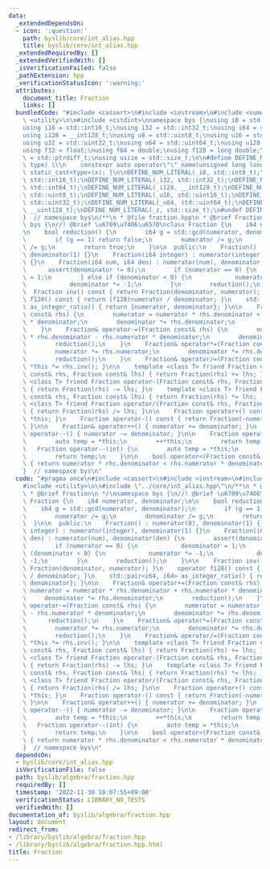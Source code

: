 ```yaml
---
data:
  _extendedDependsOn:
  - icon: ':question:'
    path: byslib/core/int_alias.hpp
    title: byslib/core/int_alias.hpp
  _extendedRequiredBy: []
  _extendedVerifiedWith: []
  _isVerificationFailed: false
  _pathExtension: hpp
  _verificationStatusIcon: ':warning:'
  attributes:
    document_title: Fraction
    links: []
  bundledCode: "#include <cassert>\n#include <iostream>\n#include <numeric>\n#include\
    \ <utility>\n\n#include <cstdint>\nnamespace bys {\nusing i8 = std::int8_t;\n\
    using i16 = std::int16_t;\nusing i32 = std::int32_t;\nusing i64 = std::int64_t;\n\
    using i128 = __int128_t;\nusing u8 = std::uint8_t;\nusing u16 = std::uint16_t;\n\
    using u32 = std::uint32_t;\nusing u64 = std::uint64_t;\nusing u128 = __uint128_t;\n\
    using f32 = float;\nusing f64 = double;\nusing f128 = long double;\n\nusing isize\
    \ = std::ptrdiff_t;\nusing usize = std::size_t;\n\n#define DEFINE_NUM_LITERAL(name,\
    \ type) \\\n    constexpr auto operator\"\" name(unsigned long long x) { return\
    \ static_cast<type>(x); }\n\nDEFINE_NUM_LITERAL(_i8, std::int8_t);\nDEFINE_NUM_LITERAL(_i16,\
    \ std::int16_t);\nDEFINE_NUM_LITERAL(_i32, std::int32_t);\nDEFINE_NUM_LITERAL(_i64,\
    \ std::int64_t);\nDEFINE_NUM_LITERAL(_i128, __int128_t);\nDEFINE_NUM_LITERAL(_u8,\
    \ std::uint8_t);\nDEFINE_NUM_LITERAL(_u16, std::uint16_t);\nDEFINE_NUM_LITERAL(_u32,\
    \ std::uint32_t);\nDEFINE_NUM_LITERAL(_u64, std::uint64_t);\nDEFINE_NUM_LITERAL(_u128,\
    \ __uint128_t);\nDEFINE_NUM_LITERAL(_z, std::size_t);\n#undef DEFINE_NUM_LITERAL\n\
    }  // namespace bys\n/**\n * @file fraction.hpp\n * @brief Fraction\n */\nnamespace\
    \ bys {\n//! @brief \u6709\u7406\u6570\nclass Fraction {\n    i64 numerator, denominator;\n\
    \n    bool reduction() {\n        i64 g = std::gcd(numerator, denominator);\n\
    \        if (g == 1) return false;\n        numerator /= g;\n        denominator\
    \ /= g;\n        return true;\n    }\n\n  public:\n    Fraction() : numerator(0),\
    \ denominator(1) {}\n    Fraction(i64 integer) : numerator(integer), denominator(1)\
    \ {}\n    Fraction(i64 num, i64 den) : numerator(num), denominator(den) {\n  \
    \      assert(denominator != 0);\n        if (numerator == 0) {\n            denominator\
    \ = 1;\n        } else if (denominator < 0) {\n            numerator *= -1;\n\
    \            denominator *= -1;\n        }\n        reduction();\n    }\n\n  \
    \  Fraction inv() const { return Fraction(denominator, numerator); }\n    operator\
    \ f128() const { return (f128)numerator / denominator; }\n    std::pair<i64, i64>\
    \ as_integer_ratio() { return {numerator, denominator}; }\n\n    Fraction& operator+=(Fraction\
    \ const& rhs) {\n        numerator = numerator * rhs.denominator + rhs.numerator\
    \ * denominator;\n        denominator *= rhs.denominator;\n        reduction();\n\
    \    }\n    Fraction& operator-=(Fraction const& rhs) {\n        numerator = numerator\
    \ * rhs.denominator - rhs.numerator * denominator;\n        denominator *= rhs.denominator;\n\
    \        reduction();\n    }\n    Fraction& operator*=(Fraction const& rhs) {\n\
    \        numerator *= rhs.numerator;\n        denominator *= rhs.denominator;\n\
    \        reduction();\n    }\n    Fraction& operator/=(Fraction const& rhs) {\
    \ *this *= rhs.inv(); }\n\n    template <class T> friend Fraction operator+(Fraction\
    \ const& rhs, Fraction const& lhs) { return Fraction(rhs) += lhs; }\n    template\
    \ <class T> friend Fraction operator-(Fraction const& rhs, Fraction const& lhs)\
    \ { return Fraction(rhs) -= lhs; }\n    template <class T> friend Fraction operator*(Fraction\
    \ const& rhs, Fraction const& lhs) { return Fraction(rhs) *= lhs; }\n    template\
    \ <class T> friend Fraction operator/(Fraction const& rhs, Fraction const& lhs)\
    \ { return Fraction(rhs) /= lhs; }\n\n    Fraction operator+() const { return\
    \ *this; }\n    Fraction operator-() const { return Fraction(-numerator, denominator);\
    \ }\n\n    Fraction& operator++() { numerator += denominator; }\n    Fraction&\
    \ operator--() { numerator -= denominator; }\n\n    Fraction operator++(int) {\n\
    \        auto temp = *this;\n        ++*this;\n        return temp;\n    }\n \
    \   Fraction operator--(int) {\n        auto temp = *this;\n        --*this;\n\
    \        return temp;\n    }\n\n    bool operator<(Fraction const& rhs) const\
    \ { return numerator * rhs.denominator < rhs.numerator * denominator; }\n};\n\
    }  // namespace bys\n"
  code: "#pragma once\n#include <cassert>\n#include <iostream>\n#include <numeric>\n\
    #include <utility>\n\n#include \"../core/int_alias.hpp\"\n/**\n * @file fraction.hpp\n\
    \ * @brief Fraction\n */\nnamespace bys {\n//! @brief \u6709\u7406\u6570\nclass\
    \ Fraction {\n    i64 numerator, denominator;\n\n    bool reduction() {\n    \
    \    i64 g = std::gcd(numerator, denominator);\n        if (g == 1) return false;\n\
    \        numerator /= g;\n        denominator /= g;\n        return true;\n  \
    \  }\n\n  public:\n    Fraction() : numerator(0), denominator(1) {}\n    Fraction(i64\
    \ integer) : numerator(integer), denominator(1) {}\n    Fraction(i64 num, i64\
    \ den) : numerator(num), denominator(den) {\n        assert(denominator != 0);\n\
    \        if (numerator == 0) {\n            denominator = 1;\n        } else if\
    \ (denominator < 0) {\n            numerator *= -1;\n            denominator *=\
    \ -1;\n        }\n        reduction();\n    }\n\n    Fraction inv() const { return\
    \ Fraction(denominator, numerator); }\n    operator f128() const { return (f128)numerator\
    \ / denominator; }\n    std::pair<i64, i64> as_integer_ratio() { return {numerator,\
    \ denominator}; }\n\n    Fraction& operator+=(Fraction const& rhs) {\n       \
    \ numerator = numerator * rhs.denominator + rhs.numerator * denominator;\n   \
    \     denominator *= rhs.denominator;\n        reduction();\n    }\n    Fraction&\
    \ operator-=(Fraction const& rhs) {\n        numerator = numerator * rhs.denominator\
    \ - rhs.numerator * denominator;\n        denominator *= rhs.denominator;\n  \
    \      reduction();\n    }\n    Fraction& operator*=(Fraction const& rhs) {\n\
    \        numerator *= rhs.numerator;\n        denominator *= rhs.denominator;\n\
    \        reduction();\n    }\n    Fraction& operator/=(Fraction const& rhs) {\
    \ *this *= rhs.inv(); }\n\n    template <class T> friend Fraction operator+(Fraction\
    \ const& rhs, Fraction const& lhs) { return Fraction(rhs) += lhs; }\n    template\
    \ <class T> friend Fraction operator-(Fraction const& rhs, Fraction const& lhs)\
    \ { return Fraction(rhs) -= lhs; }\n    template <class T> friend Fraction operator*(Fraction\
    \ const& rhs, Fraction const& lhs) { return Fraction(rhs) *= lhs; }\n    template\
    \ <class T> friend Fraction operator/(Fraction const& rhs, Fraction const& lhs)\
    \ { return Fraction(rhs) /= lhs; }\n\n    Fraction operator+() const { return\
    \ *this; }\n    Fraction operator-() const { return Fraction(-numerator, denominator);\
    \ }\n\n    Fraction& operator++() { numerator += denominator; }\n    Fraction&\
    \ operator--() { numerator -= denominator; }\n\n    Fraction operator++(int) {\n\
    \        auto temp = *this;\n        ++*this;\n        return temp;\n    }\n \
    \   Fraction operator--(int) {\n        auto temp = *this;\n        --*this;\n\
    \        return temp;\n    }\n\n    bool operator<(Fraction const& rhs) const\
    \ { return numerator * rhs.denominator < rhs.numerator * denominator; }\n};\n\
    }  // namespace bys\n"
  dependsOn:
  - byslib/core/int_alias.hpp
  isVerificationFile: false
  path: byslib/algebra/fraction.hpp
  requiredBy: []
  timestamp: '2022-11-30 18:07:55+09:00'
  verificationStatus: LIBRARY_NO_TESTS
  verifiedWith: []
documentation_of: byslib/algebra/fraction.hpp
layout: document
redirect_from:
- /library/byslib/algebra/fraction.hpp
- /library/byslib/algebra/fraction.hpp.html
title: Fraction
---
```

